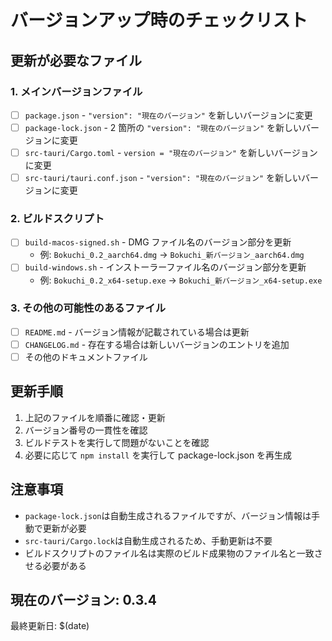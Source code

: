# バージョンアップ時のチェックリスト

## 更新が必要なファイル

### 1. メインバージョンファイル

- [ ] `package.json` - `"version": "現在のバージョン"` を新しいバージョンに変更
- [ ] `package-lock.json` - 2 箇所の `"version": "現在のバージョン"` を新しいバージョンに変更
- [ ] `src-tauri/Cargo.toml` - `version = "現在のバージョン"` を新しいバージョンに変更
- [ ] `src-tauri/tauri.conf.json` - `"version": "現在のバージョン"` を新しいバージョンに変更

### 2. ビルドスクリプト

- [ ] `build-macos-signed.sh` - DMG ファイル名のバージョン部分を更新
  - 例: `Bokuchi_0.2_aarch64.dmg` → `Bokuchi_新バージョン_aarch64.dmg`
- [ ] `build-windows.sh` - インストーラーファイル名のバージョン部分を更新
  - 例: `Bokuchi_0.2_x64-setup.exe` → `Bokuchi_新バージョン_x64-setup.exe`

### 3. その他の可能性のあるファイル

- [ ] `README.md` - バージョン情報が記載されている場合は更新
- [ ] `CHANGELOG.md` - 存在する場合は新しいバージョンのエントリを追加
- [ ] その他のドキュメントファイル

## 更新手順

1. 上記のファイルを順番に確認・更新
2. バージョン番号の一貫性を確認
3. ビルドテストを実行して問題がないことを確認
4. 必要に応じて `npm install` を実行して package-lock.json を再生成

## 注意事項

- `package-lock.json`は自動生成されるファイルですが、バージョン情報は手動で更新が必要
- `src-tauri/Cargo.lock`は自動生成されるため、手動更新は不要
- ビルドスクリプトのファイル名は実際のビルド成果物のファイル名と一致させる必要がある

## 現在のバージョン: 0.3.4

最終更新日: $(date)

